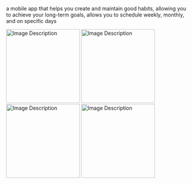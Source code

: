 a mobile app that helps you create and maintain good habits, allowing you to achieve your long-term goals, allows you to schedule weekly, monthly, and on specific days

<img src="https://github.com/user-attachments/assets/63b4fe0f-c104-4fd5-8a18-43732619d7ea" alt="Image Description" width="200"/>
<img src="https://github.com/user-attachments/assets/4e506da3-7d56-4b35-ab2c-cf718ed43e2d" alt="Image Description" width="200"/>
<img src="[https://github.com/user-attachments/assets/4e506da3-7d56-4b35-ab2c-cf718ed43e2d](https://github.com/user-attachments/assets/ac773bb7-bda4-4c34-8a62-d44cb3928de9)" alt="Image Description" width="200"/>
<img src="![InforHabit](https://github.com/user-attachments/assets/127905a1-e9c6-400c-9007-06bb780f2ed0)" alt="Image Description" width="200"/>

